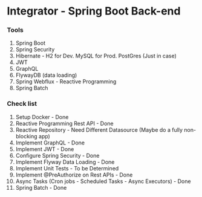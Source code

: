 # Integrator - Spring Boot Back-end

### Tools

1. Spring Boot 
2. Spring Security
3. Hibernate - H2 for Dev. MySQL for Prod. PostGres (Just in case)
4. JWT
5. GraphQL
6. FlywayDB (data loading)
7. Spring Webflux - Reactive Programming
8. Spring Batch

### Check list

1. Setup Docker - Done
2. Reactive Programming Rest API - Done
3. Reactive Repository - Need Different Datasource (Maybe do a fully non-blocking app)
4. Implement GraphQL - Done
5. Implement JWT - Done
6. Configure Spring Security - Done
7. Implement Flyway Data Loading - Done
8. Implement Unit Tests - To be Determined
9. Implement @PreAuthorize on Rest APIs - Done
10. Async Tasks (Cron jobs - Scheduled Tasks - Async Executors) - Done
11. Spring Batch - Done